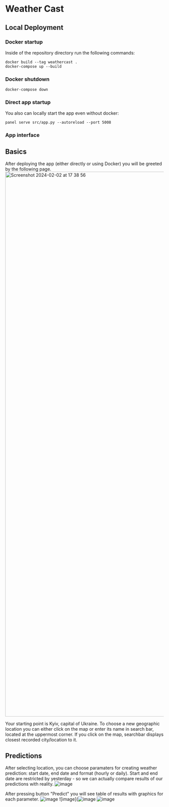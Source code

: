 # Weather Cast

## Local Deployment

### Docker startup

Inside of the repository directory run the following commands:
```shell
docker build --tag weathercast .
docker-compose up --build
```

### Docker shutdown

```shell
docker-compose down
```

### Direct app startup
You also can locally start the app even without docker:
```shell
panel serve src/app.py --autoreload --port 5008
```

### App interface
## Basics
After deploying the app (either directly or using Docker) you will be greeted by the following page.
<img width="1725" alt="Screenshot 2024-02-02 at 17 38 56" src="https://github.com/kshchuk/iasa-2024/assets/96624185/4599cf94-90d7-461c-81db-165f8758cf43">

Your starting point is Kyiv, capital of Ukraine. To choose a new geographic location you can either click on the map or enter its name in search bar, located at the uppermost corner. If you click on the map, searchbar displays closest recorded city/location to it.

## Predictions
After selecting location, you can choose paramaters for creating weather prediction: start date, end date and format (hourly or daily). Start and end date are restricted by yesterday - so we can actually compare results of our predictions with reality.
![image](https://github.com/kshchuk/iasa-2024/assets/96624185/ae99d80c-ad5a-47df-854a-0c497a0eb884)

After pressing button "Predict" you will see table of results with graphics for each parameter.
![image](https://github.com/kshchuk/iasa-2024/assets/96624185/443b6d81-8767-4881-b52f-5967035fbed7)
![image](![image](https://github.com/kshchuk/iasa-2024/assets/98614059/0c5ef120-856b-4aa8-9c93-3a3c826333a9)
![image](https://github.com/kshchuk/iasa-2024/assets/96624185/12d70c0d-78a3-4940-a153-1b267a39cefd)
